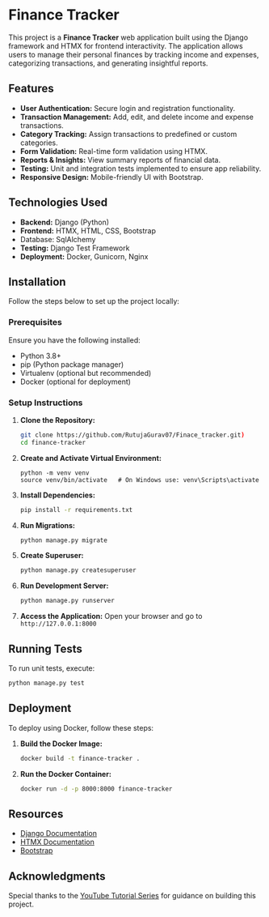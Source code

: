 # Finance Tracker

This project is a **Finance Tracker** web application built using the Django framework and HTMX for frontend interactivity. The application allows users to manage their personal finances by tracking income and expenses, categorizing transactions, and generating insightful reports.

## Features

- **User Authentication:** Secure login and registration functionality.
- **Transaction Management:** Add, edit, and delete income and expense transactions.
- **Category Tracking:** Assign transactions to predefined or custom categories.
- **Form Validation:** Real-time form validation using HTMX.
- **Reports & Insights:** View summary reports of financial data.
- **Testing:** Unit and integration tests implemented to ensure app reliability.
- **Responsive Design:** Mobile-friendly UI with Bootstrap.

## Technologies Used

- **Backend:** Django (Python)
- **Frontend:** HTMX, HTML, CSS, Bootstrap
- Database: SqlAlchemy
- **Testing:** Django Test Framework
- **Deployment:** Docker, Gunicorn, Nginx

## Installation

Follow the steps below to set up the project locally:

### Prerequisites

Ensure you have the following installed:

- Python 3.8+
- pip (Python package manager)
- Virtualenv (optional but recommended)
- Docker (optional for deployment)

### Setup Instructions

1. **Clone the Repository:**

   ```bash
   git clone https://github.com/RutujaGurav07/Finace_tracker.git)
   cd finance-tracker
   ```

2. **Create and Activate Virtual Environment:**

   ```bas
   python -m venv venv
   source venv/bin/activate   # On Windows use: venv\Scripts\activate
   ```

3. **Install Dependencies:**

   ```bash
   pip install -r requirements.txt
   ```

4. **Run Migrations:**

   ```bash
   python manage.py migrate
   ```

5. **Create Superuser:**

   ```bash
   python manage.py createsuperuser
   ```

6. **Run Development Server:**

   ```bash
   python manage.py runserver
   ```

7. **Access the Application:**
   Open your browser and go to `http://127.0.0.1:8000`

## Running Tests

To run unit tests, execute:

```bash
python manage.py test
```

## Deployment

To deploy using Docker, follow these steps:

1. **Build the Docker Image:**

   ```bash
   docker build -t finance-tracker .
   ```

2. **Run the Docker Container:**

   ```bash
   docker run -d -p 8000:8000 finance-tracker
   ```

## Resources

- [Django Documentation](https://docs.djangoproject.com/en/)
- [HTMX Documentation](https://htmx.org/docs)
- [Bootstrap](https://getbootstrap.com)

## Acknowledgments

Special thanks to the [YouTube Tutorial Series](https://www.youtube.com/watch?v=6OlILeP9GKg&list=PL-2EBeDYMIbSBjHGYJYl1WLUT-tbCLHOb) for guidance on building this project.

